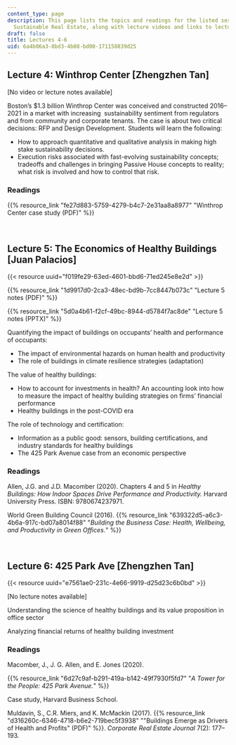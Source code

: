 ```yaml
---
content_type: page
description: This page lists the topics and readings for the listed sessions of 11.350
  Sustainable Real Estate, along with lecture videos and links to lecture slides.
draft: false
title: Lectures 4-6
uid: 6a4b06a3-8bd3-4b88-bd00-171158839d25
---
```

## Lecture 4: Winthrop Center \[Zhengzhen Tan\]

\[No video or lecture notes available\]

Boston’s $1.3 billion Winthrop Center was conceived and constructed 2016–2021 in a market with increasing  sustainability sentiment from regulators and from community and corporate tenants. The case is about two critical decisions: RFP and Design Development. Students will learn the following:  

- How to approach quantitative and qualitative analysis in making high stake sustainability decisions.  
- Execution risks associated with fast-evolving sustainability concepts; tradeoffs and challenges in bringing Passive House concepts to reality; what risk is involved and how to control that risk.  

### Readings

{{% resource_link "fe27d883-5759-4279-b4c7-2e31aa8a8977" "Winthrop Center case study (PDF)" %}}

 

## Lecture 5: The Economics of Healthy Buildings \[Juan Palacios\]

{{< resource uuid="f019fe29-63ed-4601-bbd6-71ed245e8e2d" >}}

{{% resource_link "1d9917d0-2ca3-48ec-bd9b-7cc8447b073c" "Lecture 5 notes (PDF)" %}}

{{% resource_link "5d0a4b61-f2cf-49bc-8944-d5784f7ac8de" "Lecture 5 notes (PPTX)" %}}

Quantifying the impact of buildings on occupants’ health and performance of occupants:  

- The impact of environmental hazards on human health and productivity  
- The role of buildings in climate resilience strategies (adaptation)  

The value of healthy buildings:  

- How to account for investments in health? An accounting look into how to measure the impact of healthy building strategies on firms’ financial performance  
- Healthy buildings in the post-COVID era  

The role of technology and certification:  

- Information as a public good: sensors, building certifications, and industry standards for healthy buildings  
- The 425 Park Avenue case from an economic perspective

### Readings

Allen, J.G. and J.D. Macomber (2020). Chapters 4 and 5 in *Healthy Buildings: How Indoor Spaces Drive Performance and Productivity.* Harvard University Press. ISBN: 9780674237971.

World Green Building Council (2016). {{% resource_link "639322d5-a6c3-4b6a-917c-bd07a8014f88" "*Building the Business Case: Health, Wellbeing, and Productivity in Green Offices.*" %}}

 

## Lecture 6: 425 Park Ave \[Zhengzhen Tan\] 

{{< resource uuid="e7561ae0-231c-4e66-9919-d25d23c6b0bd" >}}

\[No lecture notes available\]

Understanding the science of healthy buildings and its value proposition in office sector  

Analyzing financial returns of healthy building investment

### Readings

Macomber, J., J. G. Allen, and E. Jones (2020).

{{% resource_link "6d27c9af-b291-419a-b142-49f7930f5fd7" "*A Tower for the People: 425 Park Avenue.*" %}}

Case study, Harvard Business School.

Muldavin, S., C.R. Miers, and K. McMackin (2017). {{% resource_link "d316260c-6346-4718-b6e2-719bec5f3938" "\"Buildings Emerge as Drivers of Health and Profits\" (PDF)" %}}. *Corporate Real Estate Journal* 7(2): 177–193.